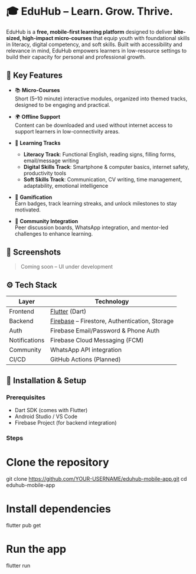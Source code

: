 # 🎓 EduHub – Learn. Grow. Thrive.

EduHub is a **free, mobile-first learning platform** designed to deliver **bite-sized, high-impact micro-courses** 
that equip youth with foundational skills in literacy, digital competency, and soft skills. Built with accessibility 
and relevance in mind, EduHub empowers learners in low-resource settings to build their capacity for personal and professional growth.

## 🚀 Key Features

- 📚 **Micro-Courses**  
  Short (5–10 minute) interactive modules, organized into themed tracks, designed to be engaging and practical.

- 🌍 **Offline Support**  
  Content can be downloaded and used without internet access to support learners in low-connectivity areas.

- 🧠 **Learning Tracks**  
  - **Literacy Track**: Functional English, reading signs, filling forms, email/message writing  
  - **Digital Skills Track**: Smartphone & computer basics, internet safety, productivity tools  
  - **Soft Skills Track**: Communication, CV writing, time management, adaptability, emotional intelligence

- 🧩 **Gamification**  
  Earn badges, track learning streaks, and unlock milestones to stay motivated.

- 💬 **Community Integration**  
  Peer discussion boards, WhatsApp integration, and mentor-led challenges to enhance learning.

## 📱 Screenshots

> Coming soon – UI under development

## ⚙️ Tech Stack

| Layer       | Technology           |
|-------------|----------------------|
| Frontend    | [Flutter](https://flutter.dev/) (Dart) |
| Backend     | [Firebase](https://firebase.google.com/) – Firestore, Authentication, Storage |
| Auth        | Firebase Email/Password & Phone Auth |
| Notifications | Firebase Cloud Messaging (FCM) |
| Community   | WhatsApp API integration | (Optional)
| CI/CD       | GitHub Actions (Planned) |

## 🔧 Installation & Setup

### Prerequisites

- Dart SDK (comes with Flutter)
- Android Studio / VS Code
- Firebase Project (for backend integration)

### Steps

# Clone the repository
git clone https://github.com/YOUR-USERNAME/eduhub-mobile-app.git
cd eduhub-mobile-app

# Install dependencies
flutter pub get

# Run the app
flutter run
